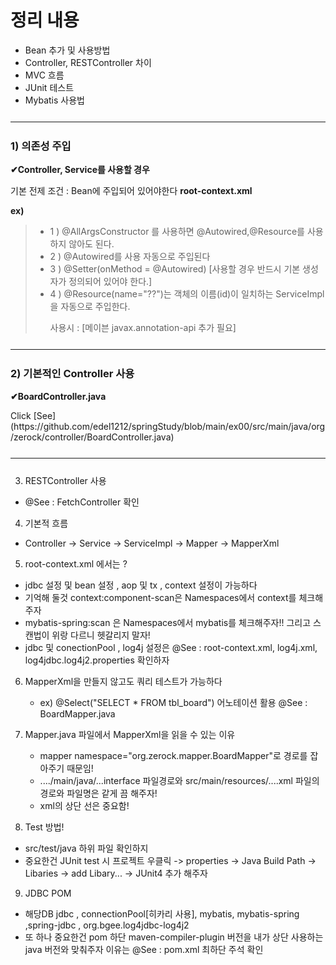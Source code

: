 <h1> 정리 내용 </h1>

- Bean 추가 및 사용방법
- Controller, RESTController 차이
- MVC 흐름
- JUnit 테스트
- Mybatis 사용법

<hr style="margin:25px 0 25px 0"/>

<h3>1) 의존성 주입</h3>
<p><b>✔Controller, Service를 사용할 경우</b></p>
<p> 기본 전제 조건 : Bean에 주입되어 있어야한다 <b>root-context.xml</b> </p>
<strong> ex) </strong> 

>* 1 )  @AllArgsConstructor 를 사용하면 @Autowired,@Resource를 사용하지 않아도 된다.
>* 2 ) @Autowired를 사용 자동으로 주입된다 
>* 3 ) @Setter(onMethod = @Autowired) [사용할 경우 반드시 기본 생성자가 정의되어 있어야 한다.]
>* 4 ) @Resource(name="??")는 객체의 이름(id)이 일치하는 ServiceImpl을 자동으로 주입한다. 
>   <p> 사용시 : [메이븐 javax.annotation-api 추가 필요] </p>


<hr style="margin:25px 0 25px 0"/>


<h3>2) 기본적인 Controller 사용 </h3>
<p><b>✔BoardController.java </b></p>
  Click [See](https://github.com/edel1212/springStudy/blob/main/ex00/src/main/java/org/zerock/controller/BoardController.java)
  
<hr style="margin:25px 0 25px 0"/>

3) RESTController 사용
  * @See : FetchController 확인
  

4) 기본적 흐름
  * Controller -> Service -> ServiceImpl -> Mapper -> MapperXml
  

5) root-context.xml 에서는 ?
  - jdbc 설정 및 bean 설정 , aop 및 tx , context 설정이 가능하다
  - 기억해 둘것 context:component-scan은 Namespaces에서 context를 체크해주자
  - mybatis-spring:scan 은 Namespaces에서 mybatis를 체크해주자!! 그리고 스캔법이 위랑 다르니 헷갈리지 말자!
  - jdbc 및 conectionPool , log4j 설정은 @See : root-context.xml, log4j.xml,  log4jdbc.log4j2.properties 확인하자
  

6) MapperXml을 만들지 않고도 쿼리 테스트가 가능하다  
   - ex) @Select("SELECT * FROM tbl_board") 어노테이션 활용 
   @See : BoardMapper.java
   

7) Mapper.java 파일에서 MapperXml을 읽을 수 있는 이유
   - mapper namespace="org.zerock.mapper.BoardMapper"로 경로를 잡아주기 때문임!
   - ..../main/java/...interface 파일경로와  src/main/resources/....xml 파일의 경로와 파일명은 같게 끔 해주자!   
   - xml의 상단 선은 중요함! 
  	 <!DOCTYPE mapper PUBLIC "-//mybatis.org//DTD Mapper 3.0//EN"
	  "http://mybatis.org/dtd/mybatis-3-mapper.dtd">        
	  

8) Test 방법! 
  -	src/test/java 하위 파일 확인하지
  - 중요한건 JUnit test 시 프로젝트 우클릭 -> properties -> Java Build Path 
  	-> Libaries -> add Libary... -> JUnit4 추가 해주자 
  	

9) JDBC POM
  - 해당DB jdbc , connectionPool[히카리 사용],  mybatis, mybatis-spring  	,spring-jdbc , org.bgee.log4jdbc-log4j2
  - 또 하나 중요한건 pom 하단 maven-compiler-plugin 버전을 내가 상단 사용하는 java 버전와 맞춰주자 이유는 @See : pom.xml 최하단 주석 확인
